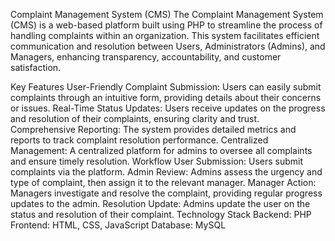 Complaint Management System (CMS)
The Complaint Management System (CMS) is a web-based platform built using PHP to streamline the process of handling complaints within an organization. This system facilitates efficient communication and resolution between Users, Administrators (Admins), and Managers, enhancing transparency, accountability, and customer satisfaction.

Key Features
User-Friendly Complaint Submission: Users can easily submit complaints through an intuitive form, providing details about their concerns or issues.
Real-Time Status Updates: Users receive updates on the progress and resolution of their complaints, ensuring clarity and trust.
Comprehensive Reporting: The system provides detailed metrics and reports to track complaint resolution performance.
Centralized Management: A centralized platform for admins to oversee all complaints and ensure timely resolution.
Workflow
User Submission: Users submit complaints via the platform.
Admin Review: Admins assess the urgency and type of complaint, then assign it to the relevant manager.
Manager Action: Managers investigate and resolve the complaint, providing regular progress updates to the admin.
Resolution Update: Admins update the user on the status and resolution of their complaint.
Technology Stack
Backend: PHP
Frontend: HTML, CSS, JavaScript
Database: MySQL

